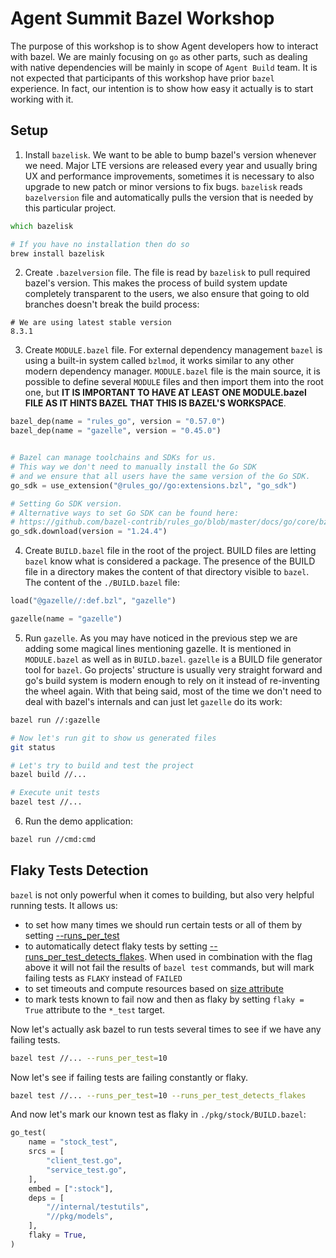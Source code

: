 # Agent Summit Bazel Workshop #

The purpose of this workshop is to show Agent developers
how to interact with bazel. We are mainly focusing on
`go` as other parts, such as dealing with native dependencies
will be mainly in scope of `Agent Build` team. It is not expected
that participants of this workshop have prior `bazel` experience. 
In fact, our intention is to show how easy it actually is to start
working with it.


## Setup ##
1. Install `bazelisk`. We want to be able to bump bazel's version whenever we need.
Major LTE versions are released every year and usually bring
UX and performance improvements, sometimes it is necessary to also upgrade to
new patch or minor versions to fix bugs. `bazelisk` reads `bazelversion` file
and automatically pulls the version that is needed by this particular project.
```zsh
which bazelisk

# If you have no installation then do so
brew install bazelisk
```

2. Create `.bazelversion` file. The file is read by `bazelisk` to pull
required bazel's version. This makes the process of build system update 
completely transparent to the users, we also ensure that going to old
branches doesn't break the build process:
```
# We are using latest stable version
8.3.1
```

3. Create `MODULE.bazel` file. For external dependency management `bazel`
is using a built-in system called `bzlmod`, it works similar to any other
modern dependency manager. `MODULE.bazel` file is the main source, it is
possible to define several `MODULE` files and then import them into the root one,
but **IT IS IMPORTANT TO HAVE AT LEAST ONE MODULE.bazel FILE AS IT HINTS BAZEL**
**THAT THIS IS BAZEL'S WORKSPACE**.

```python
bazel_dep(name = "rules_go", version = "0.57.0")
bazel_dep(name = "gazelle", version = "0.45.0")


# Bazel can manage toolchains and SDKs for us.
# This way we don't need to manually install the Go SDK
# and we ensure that all users have the same version of the Go SDK.
go_sdk = use_extension("@rules_go//go:extensions.bzl", "go_sdk")

# Setting Go SDK version.
# Alternative ways to set Go SDK can be found here:
# https://github.com/bazel-contrib/rules_go/blob/master/docs/go/core/bzlmod.md#go-sdks
go_sdk.download(version = "1.24.4")
```
4. Create `BUILD.bazel` file in the root of the project. BUILD files are 
letting `bazel` know what is considered a package. The presence of the BUILD file
in a directory makes the content of that directory visible to `bazel`. The content of
the `./BUILD.bazel` file:
```python
load("@gazelle//:def.bzl", "gazelle")

gazelle(name = "gazelle")
```

5. Run `gazelle`. As you may have noticed in the previous step we are adding some
magical lines mentioning gazelle. It is mentioned in `MODULE.bazel` as well as in `BUILD.bazel`.
`gazelle` is a BUILD file generator tool for `bazel`. Go projects' structure is usually very
straight forward and go's build system is modern enough to rely on it instead of re-inventing 
the wheel again. With that being said, most of the time we don't need to deal with bazel's internals
and can just let `gazelle` do its work:
```zsh
bazel run //:gazelle

# Now let's run git to show us generated files
git status

# Let's try to build and test the project
bazel build //...

# Execute unit tests
bazel test //...
```

6. Run the demo application:
```zsh
bazel run //cmd:cmd
```

## Flaky Tests Detection ##
`bazel` is not only powerful when it comes to building, but also very helpful running
tests. It allows us:
- to set how many times we should run certain tests or all of them by setting [--runs_per_test](https://bazel.build/reference/command-line-reference#flag--runs_per_test)
- to automatically detect flaky tests by setting [--runs_per_test_detects_flakes](https://bazel.build/reference/command-line-reference#flag--runs_per_test_detects_flakes). When used in combination with the flag above it will not fail the results of `bazel test` commands,
but will mark failing tests as `FLAKY` instead of `FAILED`
- to set timeouts and compute resources based on [size attribute](https://bazel.build/reference/be/common-definitions#common-attributes-tests)
- to mark tests known to fail now and then as flaky by setting `flaky = True` attribute to the `*_test` target. 

Now let's actually ask bazel to run tests several times to see if we have any failing tests.
```zsh
bazel test //... --runs_per_test=10
```

Now let's see if failing tests are failing constantly or flaky.
```zsh
bazel test //... --runs_per_test=10 --runs_per_test_detects_flakes
```

And now let's mark our known test as flaky in `./pkg/stock/BUILD.bazel`:
```python
go_test(
    name = "stock_test",
    srcs = [
        "client_test.go",
        "service_test.go",
    ],
    embed = [":stock"],
    deps = [
        "//internal/testutils",
        "//pkg/models",
    ],
    flaky = True,
)
```
